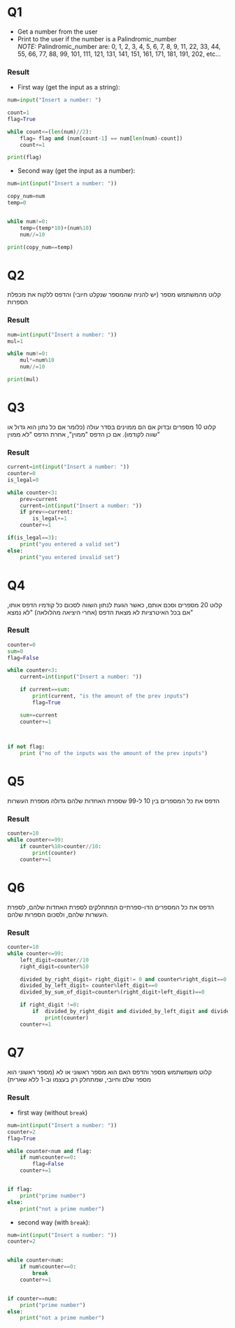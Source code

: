 # Q1
* Get a number from the user
* Print to the user if the number is a Palindromic_number    
*NOTE:* Palindromic_number are: 0, 1, 2, 3, 4, 5, 6, 7, 8, 9, 11, 22, 33, 44, 55, 66, 77, 88, 99, 101, 111, 121, 131, 141, 151, 161, 171, 181, 191, 202, etc...
### Result

* First way (get the input as a string):
```python
num=input("Insert a number: ")

count=1
flag=True

while count<=(len(num)//2):
    flag= flag and (num[count-1] == num[len(num)-count])
    count+=1

print(flag)
```

* Second way (get the input as a number):
```python
num=int(input("Insert a number: "))

copy_num=num
temp=0


while num!=0:
    temp=(temp*10)+(num%10)
    num//=10

print(copy_num==temp)
```


# Q2
קלוט מהמשתמש מספר (יש להניח שהמספר שנקלט חיובי) והדפס ללקוח את מכפלת הספרות
### Result
```python
num=int(input("Insert a number: "))
mul=1

while num!=0:
    mul*=num%10
    num//=10

print(mul)
```


# Q3
קלוט 10 מספרים ובדוק אם הם ממוינים בסדר עולה (כלומר אם כל נתון הוא גדול או שווה לקודמו). אם
כן הדפס "ממוין", אחרת הדפס "לא ממוין"
### Result
```python
current=int(input("Insert a number: "))
counter=0
is_legal=0

while counter<3:
    prev=current
    current=int(input("Insert a number: "))
    if prev<=current:
        is_legal+=1
    counter+=1

if(is_legal==3):
    print("you entered a valid set")
else:
    print("you entered invalid set")
```


# Q4
קלוט 20 מספרים וסכם אותם, כאשר הגעת לנתון השווה לסכום כל קודמיו הדפס אותו, אם בכל
האיטרציות לא מצאת הדפס (אחרי היציאה מהלולאה) "לא נמצא"
### Result
```python
counter=0
sum=0
flag=False

while counter<3:
    current=int(input("Insert a number: "))

    if current==sum:
        print(current, "is the amount of the prev inputs")
        flag=True

    sum+=current
    counter+=1
    


if not flag:
    print ("no of the inputs was the amount of the prev inputs")

```



# Q5
הדפס את כל המספרים בין 10 ל-99 שספרת האחדות שלהם גדולה מספרת העשרות
### Result
```python
counter=10
while counter<=99:
    if counter%10>counter//10:
        print(counter)
    counter+=1
```


# Q6
הדפס את כל המספרים הדו-ספרתיים המתחלקים לספרת האחדות שלהם, לספרת העשרות שלהם,
ולסכום הספרות שלהם.
### Result
```python
counter=10
while counter<=99:
    left_digit=counter//10
    right_digit=counter%10

    divided_by_right_digit= right_digit!= 0 and counter%right_digit==0
    divided_by_left_digit= counter%left_digit==0 
    divided_by_sum_of_digit=counter%(right_digit+left_digit)==0

    if right_digit !=0:
        if  divided_by_right_digit and divided_by_left_digit and divided_by_sum_of_digit:
            print(counter)
    counter+=1
```


# Q7
קלוט משמשתמש מספר והדפס האם הוא מספר ראשוני או לא (מספר ראשוני הוא מספר שלם וחיובי,
שמתחלק רק בעצמו וב-1 ללא שארית)
### Result
* first way (without `break`)
```python
num=int(input("Insert a number: "))
counter=2
flag=True

while counter<num and flag:
    if num%counter==0:
        flag=False
    counter+=1


if flag:
    print("prime number")
else:
    print("not a prime number")
```

* second way (with `break`):
```python
num=int(input("Insert a number: "))
counter=2


while counter<num:
    if num%counter==0:
        break
    counter+=1


if counter==num:
    print("prime number")
else:
    print("not a prime number")
```